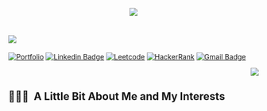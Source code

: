 <p align="center">
  <img src="https://capsule-render.vercel.app/api?type=waving&color=gradient&text=Hi%20there%20👋!&height=100&section=header"/>
</p>

<h1>
    <img src="https://readme-typing-svg.herokuapp.com/?font=Righteous&size=30&width=500&height=60&duration=5000&lines=I'm+Hitesh+Gupta+👋🏽;Nice+to+meet+you!+🤝🏽" />
</h1>


[![Portfolio](https://img.shields.io/badge/Portfolio-255E63?style=for-the-badge&logo=About.me&logoColor=white)](https://mavenanalytics.io/profile/hitesh-gupta) [![Linkedin Badge](https://img.shields.io/badge/LinkedIn-0077B5?style=for-the-badge&logo=linkedin&logoColor=white)](https://www.linkedin.com/in/hiteshanalytics) [![Leetcode](https://img.shields.io/badge/-LeetCode-FFA116?style=for-the-badge&logo=LeetCode&logoColor=black)](https://leetcode.com/u/HiteshG_/) [![HackerRank](https://img.shields.io/badge/-Hackerrank-00883A?style=for-the-badge&logo=HackerRank&logoColor=white)](https://www.hackerrank.com/profile/hitesh_hg_gupta) [![Gmail Badge](https://img.shields.io/badge/Gmail-D14836?style=for-the-badge&logo=gmail&logoColor=white&link=mailto:hitesh.hg.gupta@gmail.com)](mailto:hitesh.hg.gupta@gmail.com)    <p align="right">
<img src="https://komarev.com/ghpvc/?username=HiteshGupta23&label=Profile+Visitors‎&style=for-the-badge&abbreviated=true&color=blueviolet">

<h2> 👨🏻‍💻 &nbsp;A Little Bit About Me and My Interests</h2>

<!--
**HiteshGupta23/HiteshGupta23** is a ✨ _special_ ✨ repository because its `README.md` (this file) appears on your GitHub profile.

Here are some ideas to get you started:

- 🔭 I’m currently working on ...
- 🌱 I’m currently learning ...
- 👯 I’m looking to collaborate on ...
- 🤔 I’m looking for help with ...
- 💬 Ask me about ...
- 📫 How to reach me: ...
- 😄 Pronouns: ...
- ⚡ Fun fact: ...
-->
